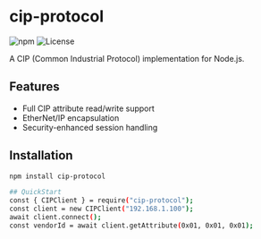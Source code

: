 # cip-protocol
![npm](https://img.shields.io/npm/v/cip-protocol)
![License](https://img.shields.io/badge/license-Apache--2.0-blue)

A CIP (Common Industrial Protocol) implementation for Node.js.

## Features
- Full CIP attribute read/write support
- EtherNet/IP encapsulation
- Security-enhanced session handling

## Installation
```bash
npm install cip-protocol

## QuickStart
const { CIPClient } = require("cip-protocol");
const client = new CIPClient("192.168.1.100");
await client.connect();
const vendorId = await client.getAttribute(0x01, 0x01, 0x01);
